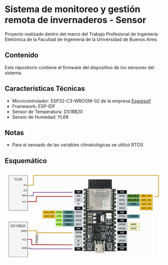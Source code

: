 # Sistema de monitoreo y gestión remota de invernaderos - Sensor
Proyecto realizado dentro del marco del Trabajo Profesional de Ingeniería Eletrónica de la Facultad de Ingeniería de la Universidad de Buenos Aires

## Contenido 
Este repositorio contiene el firmware del dispositivo de los sensores del sistema.

## Características Técnicas
- Microcontrolador: ESP32-C3-WROOM-02 de la empresa [Espressif](https://www.espressif.com/)
- Framework: ESP-IDF
- Sensor de Temperatura: DS18B20
- Sensor de Humedad: YL69

## Notas
- Para el sensado de las variables climatológicas se utilizó RTOS

## Esquemático
![Diagrama del dispositivo Sensor](img/sensor_diagram.png)

